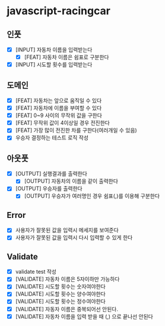 # javascript-racingcar

## 인풋

- [x] [INPUT] 자동차 이름을 입력받는다
  - [x] [FEAT] 자동차 이름은 쉼표로 구분한다
- [x] [INPUT] 시도할 횟수를 입력받는다

## 도메인

- [x] [FEAT] 자동차는 앞으로 움직일 수 있다
- [x] [FEAT] 자동차에 이름을 부여할 수 있다
- [x] [FEAT] 0~9 사이의 무작위 값을 구한다
- [x] [FEAT] 무작위 값이 4이상일 경우 전진한다
- [x] [FEAT] 가장 많이 전진한 차를 구한다(여러개일 수 있음)
- [x] 우승자 결정하는 테스트 로직 작성

## 아웃풋

- [x] [OUTPUT] 실행결과를 출력한다
  - [x] [OUTPUT] 자동차의 이름을 같이 출력한다
- [x] [OUTPUT] 우승자를 출력한다
  - [x] [OUTPUT] 우승자가 여러명인 경우 쉼표(,)를 이용해 구분한다

## Error

- [x] 사용자가 잘못된 값을 입력시 메세지를 보여준다
- [x] 사용자가 잘못된 값을 입력시 다시 입력할 수 있게 한다

## Validate

- [x] validate test 작성
- [x] [VALIDATE] 자동차 이름은 5자이하만 가능하다
- [x] [VALIDATE] 시도할 횟수는 숫자여야한다
- [x] [VALIDATE] 시도할 횟수는 양수여야한다
- [x] [VALIDATE] 시도할 횟수는 정수여야한다
- [x] [VALIDATE] 자동자 이름은 중복되어선 안된다.
- [x] [VALIDATE] 자동차 이름을 입력 받을 때 (,) 으로 끝나선 안된다
